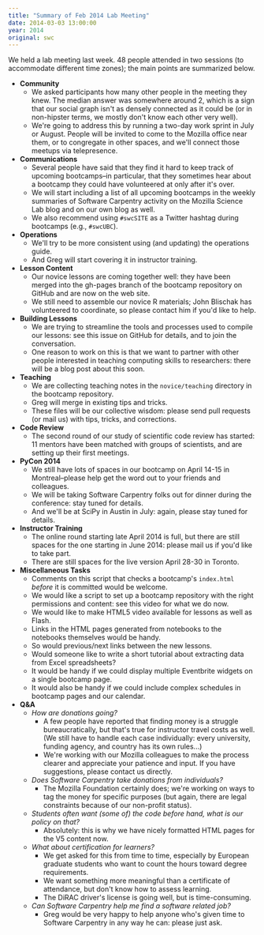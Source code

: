 ```yaml
---
title: "Summary of Feb 2014 Lab Meeting"
date: 2014-03-03 13:00:00
year: 2014
original: swc
---
```

<p>
  We held a lab meeting last week.
  48 people attended in two sessions (to accommodate different time zones);
  the main points are summarized below.
</p>
<ul>
  <li><strong>Community</strong>
    <ul>
      <li>We asked participants how many other people in the meeting they knew.  The median answer was somewhere around 2, which is a sign that our social graph isn't as densely connected as it could be (or in non-hipster terms, we mostly don't know each other very well).</li>
      <li>We're going to address this by running a two-day work sprint in July or August.  People will be invited to come to the Mozilla office near them, or to congregate in other spaces, and we'll connect those meetups via telepresence.</li>
    </ul>
  </li>
  <li><strong>Communications</strong>
    <ul>
      <li>Several people have said that they find it hard to keep track of upcoming bootcamps–in particular, that they sometimes hear about a bootcamp they could have volunteered at only after it's over.</li>
      <li>We will start including a list of all upcoming bootcamps in the weekly summaries of Software Carpentry activity on the Mozilla Science Lab blog and on our own blog as well.</li>
      <li>We also recommend using <code>#swcSITE</code> as a Twitter hashtag during bootcamps (e.g., <code>#swcUBC</code>).</li>
    </ul>
  </li>
  <li><strong>Operations</strong>
    <ul>
      <li>We'll try to be more consistent using (and updating) the operations guide.</li>
      <li>And Greg will start covering it in instructor training.</li>
    </ul>
  </li>
  <li><strong>Lesson Content</strong>
    <ul>
      <li>Our novice lessons are coming together well: they have been merged into the gh-pages branch of the bootcamp repository on GitHub and are now on the web site.</li>
      <li>We still need to assemble our novice R materials; John Blischak has volunteered to coordinate, so please contact him if you'd like to help.</li>
    </ul>
  </li>
  <li><strong>Building Lessons</strong>
    <ul>
      <li>We are trying to streamline the tools and processes used to compile our lessons: see this issue on GitHub for details, and to join the conversation.</li>
      <li>One reason to work on this is that we want to partner with other people interested in teaching computing skills to researchers: there will be a blog post about this soon.</li>
    </ul>
  </li>
  <li><strong>Teaching</strong>
    <ul>
      <li>We are collecting teaching notes in the <code>novice/teaching</code> directory in the bootcamp repository.</li>
      <li>Greg will merge in existing tips and tricks.</li>
      <li>These files will be our collective wisdom: please send pull requests (or mail us) with tips, tricks, and corrections.</li>
    </ul>
  </li>
  <li><strong>Code Review</strong>
    <ul>
      <li>The second round of our study of scientific code review has started: 11 mentors have been matched with groups of scientists, and are setting up their first meetings.</li>
    </ul>
  </li>
  <li><strong>PyCon 2014</strong>
    <ul>
      <li>We still have lots of spaces in our bootcamp on April 14-15 in Montreal–please help get the word out to your friends and colleagues.</li>
      <li>We will be taking Software Carpentry folks out for dinner during the conference: stay tuned for details.</li>
      <li>And we'll be at SciPy in Austin in July: again, please stay tuned for details.</li>
    </ul>
  </li>
  <li><strong>Instructor Training</strong>
    <ul>
      <li>The online round starting late April 2014 is full, but there are still spaces for the one starting in June 2014: please mail us if you'd like to take part.</li>
      <li>There are still spaces for the live version April 28-30 in Toronto.</li>
    </ul>
  </li>
  <li><strong>Miscellaneous Tasks</strong>
    <ul>
      <li>Comments on this script that checks a bootcamp's <code>index.html</code> <em>before</em> it is committed would be welcome.</li>
      <li>We would like a script to set up a bootcamp repository with the right permissions and content: see this video for what we do now.</li>
      <li>We would like to make HTML5 video available for lessons as well as Flash.</li>
      <li>Links in the HTML pages generated from notebooks to the notebooks themselves would be handy.</li>
      <li>So would previous/next links between the new lessons.</li>
      <li>Would someone like to write a short tutorial about extracting data from Excel spreadsheets?</li>
      <li>It would be handy if we could display multiple Eventbrite widgets on a single bootcamp page.</li>
      <li>It would also be handy if we could include complex schedules in bootcamp pages and our calendar.</li>
    </ul>
  </li>
  <li><strong>Q&amp;A</strong>
    <ul>
      <li><em>How are donations going?</em>
	<ul>
	  <li>A few people have reported that finding money is a struggle bureaucratically, but that's true for instructor travel costs as well.  (We still have to handle each case individually: every university, funding agency, and country has its own rules...)</li>
	  <li>We're working with our Mozilla colleagues to make the process clearer and appreciate your patience and input. If you have suggestions, please contact us directly.</li>
	</ul>
      </li>
      <li><em>Does Software Carpentry take donations from individuals?</em>
	<ul>
	  <li>The Mozilla Foundation certainly does; we're working on ways to tag the money for specific purposes (but again, there are legal constraints because of our non-profit status).</li>
	</ul>
      </li>
      <li><em>Students often want (some of) the code before hand, what is our policy on that?</em>
	<ul>
	  <li>Absolutely: this is why we have nicely formatted HTML pages for the V5 content now.</li>
	</ul>
      </li>
      <li><em>What about certification for learners?</em>
	<ul>
	  <li>We get asked for this from time to time, especially by European graduate students who want to count the hours toward degree requirements.</li>
	  <li>We want something more meaningful than a certificate of attendance, but don't know how to assess learning.</li>
	  <li>The DiRAC driver's license is going well, but is time-consuming.</li>
	</ul>
      </li>
      <li><em>Can Software Carpentry help me find a software related job?</em>
	<ul>
	  <li>Greg would be very happy to help anyone who's given time to Software Carpentry in any way he can: please just ask.</li>
	</ul>
      </li>
    </ul>
  </li>
</ul>
